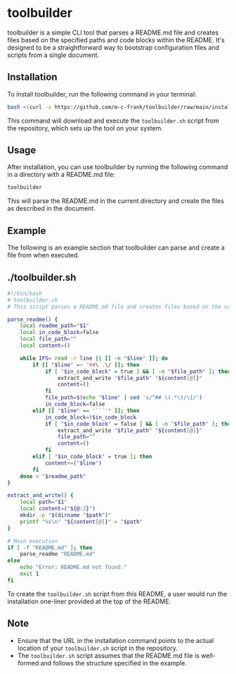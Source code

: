# toolbuilder

toolbuilder is a simple CLI tool that parses a README.md file and creates files based on the specified paths and code blocks within the README. It's designed to be a straightforward way to bootstrap configuration files and scripts from a single document.

## Installation

To install toolbuilder, run the following command in your terminal:

```bash
bash <(curl -s https://github.com/m-c-frank/toolbuilder/raw/main/install.sh)
```

This command will download and execute the `toolbuilder.sh` script from the repository, which sets up the tool on your system.

## Usage

After installation, you can use toolbuilder by running the following command in a directory with a README.md file:

```bash
toolbuilder
```

This will parse the README.md in the current directory and create the files as described in the document.

## Example

The following is an example section that toolbuilder can parse and create a file from when executed.

## ./toolbuilder.sh

```bash
#!/bin/bash
# toolbuilder.sh
# This script parses a README.md file and creates files based on the code blocks.

parse_readme() {
    local readme_path="$1"
    local in_code_block=false
    local file_path=""
    local content=()

    while IFS= read -r line || [[ -n "$line" ]]; do
        if [[ "$line" =~ ^##\ .\/ ]]; then
            if [ "$in_code_block" = true ] && [ -n "$file_path" ]; then
                extract_and_write "$file_path" "${content[@]}"
                content=()
            fi
            file_path=$(echo "$line" | sed 's/^## \(.*\)/\1/')
            in_code_block=false
        elif [[ "$line" == '```'* ]]; then
            in_code_block=!$in_code_block
            if [ "$in_code_block" = false ] && [ -n "$file_path" ]; then
                extract_and_write "$file_path" "${content[@]}"
                file_path=""
                content=()
            fi
        elif [ "$in_code_block" = true ]; then
            content+=("$line")
        fi
    done < "$readme_path"
}

extract_and_write() {
    local path="$1"
    local content=("${@:2}")
    mkdir -p "$(dirname "$path")"
    printf "%s\n" "${content[@]}" > "$path"
}

# Main execution
if [ -f "README.md" ]; then
    parse_readme "README.md"
else
    echo "Error: README.md not found."
    exit 1
fi
```

To create the `toolbuilder.sh` script from this README, a user would run the installation one-liner provided at the top of the README.

## Note

- Ensure that the URL in the installation command points to the actual location of your `toolbuilder.sh` script in the repository.
- The `toolbuilder.sh` script assumes that the README.md file is well-formed and follows the structure specified in the example.
